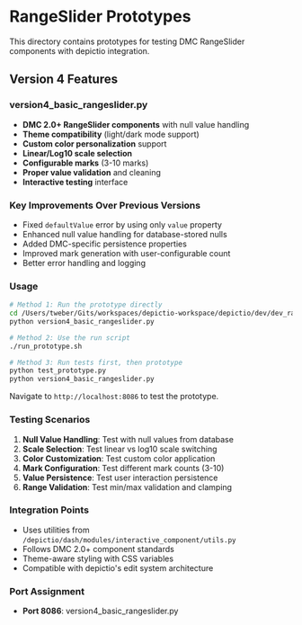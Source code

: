# RangeSlider Prototypes

This directory contains prototypes for testing DMC RangeSlider components with depictio integration.

## Version 4 Features

### version4_basic_rangeslider.py
- **DMC 2.0+ RangeSlider components** with null value handling
- **Theme compatibility** (light/dark mode support)
- **Custom color personalization** support
- **Linear/Log10 scale selection**
- **Configurable marks** (3-10 marks)
- **Proper value validation** and cleaning
- **Interactive testing** interface

### Key Improvements Over Previous Versions
- Fixed `defaultValue` error by using only `value` property
- Enhanced null value handling for database-stored nulls
- Added DMC-specific persistence properties
- Improved mark generation with user-configurable count
- Better error handling and logging

### Usage

```bash
# Method 1: Run the prototype directly
cd /Users/tweber/Gits/workspaces/depictio-workspace/depictio/dev/dev_rangeslider_prototypes/
python version4_basic_rangeslider.py

# Method 2: Use the run script
./run_prototype.sh

# Method 3: Run tests first, then prototype
python test_prototype.py
python version4_basic_rangeslider.py
```

Navigate to `http://localhost:8086` to test the prototype.

### Testing Scenarios

1. **Null Value Handling**: Test with null values from database
2. **Scale Selection**: Test linear vs log10 scale switching
3. **Color Customization**: Test custom color application
4. **Mark Configuration**: Test different mark counts (3-10)
5. **Value Persistence**: Test user interaction persistence
6. **Range Validation**: Test min/max validation and clamping

### Integration Points

- Uses utilities from `/depictio/dash/modules/interactive_component/utils.py`
- Follows DMC 2.0+ component standards
- Theme-aware styling with CSS variables
- Compatible with depictio's edit system architecture

### Port Assignment

- **Port 8086**: version4_basic_rangeslider.py